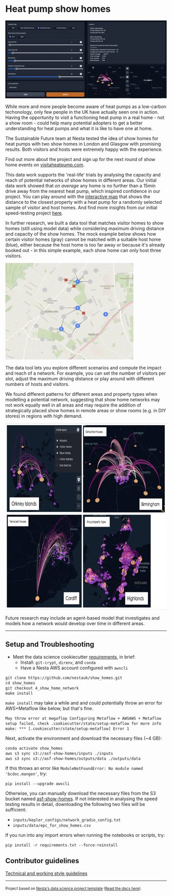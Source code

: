 # Heat pump show homes

<img src="./docs/data_tool_example.png">
<br>

While more and more people become aware of heat pumps as a low-carbon techonology, only few people in the UK have actually seen one in action. Having the opportunity to visit a functioning heat pump in a real home - not a show room - could help many potential adopters to get a better understanding for heat pumps and what it is like to have one at home.

The Sustainable Future team at Nesta tested the idea of show homes for heat pumps with two show homes in London and Glasgow with promising results. Both visitors and hosts were extremely happy with the experience.

Find out more about the project and sign up for the next round of show home events on <a href="visitaheatpump.com/" title="VisitAHeatPump">visitaheatpump.com</a>.

This data work supports the 'real-life' trials by analysing the capacity and reach of potential networks of show homes in different areas. Our initial data work showed that _on average_ any home is no further than a 15min drive away from the nearest heat pump, which inspired confidence in our project. You can play around with the <a href="https://nestauk.github.io/show_homes/Distances_similar" title="Distance to nearest show home">interactive map</a> that shows the distance to the closest property with a heat pump for a randomly selected sample of visitor and host homes. And find more insights from our initial speed-testing project [here](https://www.nesta.org.uk/a-network-of-show-homes-for-heat-pumps/).

In further research, we built a data tool that matches visitor homes to show homes (still using model data) while considering maximum driving distance and capacity of the show homes. The mock example below shows how certain visitor homes (gray) cannot be matched with a suitable host home (blue), either because the host home is too far away or because it's already booked out - in this simple example, each show home can only host three visitors.

<img src="./docs/mock_network_example.png"  width="400"  height="300">

The data tool lets you explore different scenarios and compute the impact and reach of a network. For example, you can set the number of visitors per slot, adjust the maximum driving distance or play around with different numbers of hosts and visitors.

We found different patterns for different areas and property types when modelling a potential network, suggesting that show home networks may not work equally well in all areas and may require the addition of strategically placed show homes in remote areas or show rooms (e.g. in DIY stores) in regions with high demand.

<!-- <p float="left">
<img src="./docs/network_example_1.png"  width="250"  height="180">
<img src="./docs/network_example_2.png"  width="250"  height="180">
</p>

<p float="left">
<img src="./docs/network_example_3.png"  width="250" height='180'>
<img src="./docs/network_example_4.png"  width="220"   height="180">
</p> -->

<img src="./docs/network_examples.png"  width="800"  height="580">

Future research may include an agent-based model that investigates and models how a network would develop over time in different areas.

---

## Setup and Troubleshooting

- Meet the data science cookiecutter [requirements](http://nestauk.github.io/ds-cookiecutter/quickstart), in brief:
  - Install: `git-crypt`, `direnv`, and `conda`
  - Have a Nesta AWS account configured with `awscli`

```
git clone https://github.com/nestauk/show_homes.git
cd show_homes
git checkout 4_show_home_network
make install
```

`make install` may take a while and and could potentially throw an error for AWS+Metaflow like below, but that's fine.

```
May throw error at megaflop Configuring Metaflow + AWSAWS + Metaflow setup failed, check .cookiecutter/state/setup-metaflow for more info
make: *** [.cookiecutter/state/setup-metaflow] Error 1
```

Next, activate the environment and download the necessary files (~4 GB):

```
conda activate show_homes
aws s3 sync s3://asf-show-homes/inputs ./inputs
aws s3 sync s3://asf-show-homes/outputs/data ./outputs/data
```

If this throws an error like `ModuleNotFoundError: No module named 'bcdoc.mangen'`, try:

```
pip install --upgrade awscli
```

Otherwise, you can manually download the necessary files from the S3 bucket named [asf-show-homes](https://s3.console.aws.amazon.com/s3/buckets/asf-show-homes?region=eu-west-2&tab=objects). If not interested in analysing the speed testing results in detail, downloading the following two files will be sufficient:

- `inputs/kepler_configs/network_gradio_config.txt`
- `inputs/data/epc_for_show_homes.csv`

If you run into any import errors when running the notebooks or scripts, try:

```
pip install -r requirements.txt --force-reinstall
```

## Contributor guidelines

[Technical and working style guidelines](https://github.com/nestauk/ds-cookiecutter/blob/master/GUIDELINES.md)

---

<small><p>Project based on <a target="_blank" href="https://github.com/nestauk/ds-cookiecutter">Nesta's data science project template</a>
(<a href="http://nestauk.github.io/ds-cookiecutter">Read the docs here</a>).
</small>

